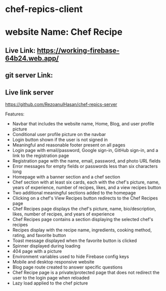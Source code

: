# chef-repics-client
#  website Name: Chef Recipe

## Live Link: https://working-firebase-64b24.web.app/
## git server Link: 



## Live  link server
https://github.com/RezoanulHasan/chef-repics-server

Features:

- Navbar that includes the website name, Home, Blog, and user profile picture
- Conditional user profile picture on the navbar
- Login button shown if the user is not signed in
- Meaningful and reasonable footer present on all pages
- Login page with email/password, Google sign-in, GitHub sign-in, and a link to the registration page
- Registration page with the name, email, password, and photo URL fields
- Error messages for empty fields or passwords less than six characters long
- Homepage with a banner section and a chef section
- Chef section with at least six cards, each with the chef's picture, name, years of experience, number of recipes, likes, and a view recipes button
- Two additional meaningful sections added to the homepage
- Clicking on a chef's View Recipes button redirects to the Chef Recipes page
- Chef Recipes page displays the chef's picture, name, bio/description, likes, number of recipes, and years of experience
- Chef Recipes page contains a section displaying the selected chef's recipes
- Recipes display with the recipe name, ingredients, cooking method, rating, and favorite button
- Toast message displayed when the favorite button is clicked
- Spinner displayed during loading
- 404 page with a picture
- Environment variables used to hide Firebase config keys
- Mobile and desktop responsive website
- Blog page route created to answer specific questions
- Chef Recipe page is a private/protected page that does not redirect the user to the login page when reloaded
- Lazy load applied to the chef picture
